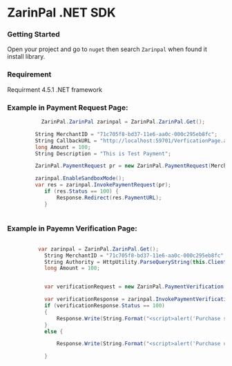 # ZarinPal .NET SDK 


### Getting Started
Open your project and go to `nuget` then search `Zarinpal` when found it install library.

### Requirement
Requirment 4.5.1 .NET framework

### Example in Payment Request Page:
```C#
           ZarinPal.ZarinPal zarinpal = ZarinPal.ZarinPal.Get();

         String MerchantID = "71c705f8-bd37-11e6-aa0c-000c295eb8fc";
         String CallbackURL = "http://localhost:59701/VerficationPage.aspx";
         long Amount = 100;
         String Description = "This is Test Payment";

         ZarinPal.PaymentRequest pr = new ZarinPal.PaymentRequest(MerchantID, Amount, CallbackURL, Description);

         zarinpal.EnableSandboxMode();
         var res = zarinpal.InvokePaymentRequest(pr);
            if (res.Status == 100) {
                Response.Redirect(res.PaymentURL);
            }
          
```


### Example in Payemn Verification Page: 

```C#
        
          var zarinpal = ZarinPal.ZarinPal.Get();
            String MerchantID = "71c705f8-bd37-11e6-aa0c-000c295eb8fc";
            String Authority = HttpUtility.ParseQueryString(this.ClientQueryString)["Authority"];
            long Amount = 100;


            var verificationRequest = new ZarinPal.PaymentVerification(MerchantID , Amount , Authority);

            var verificationResponse = zarinpal.InvokePaymentVerification(verificationRequest);
            if (verificationResponse.Status == 100)
            {
                Response.Write(String.Format("<script>alert('Purchase successfully with ref transaction {0}')</script>", verificationResponse.RefID));
            }
            else {

                Response.Write(String.Format("<script>alert('Purchase unsuccessfully Error code is: {0}')</script>",verificationResponse.Status));

            }

          
```
